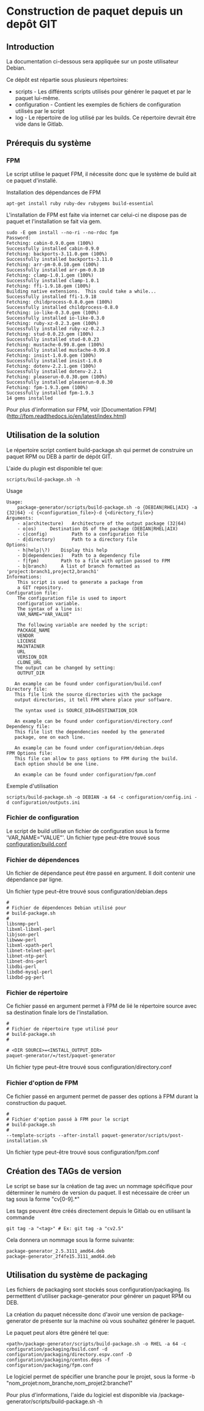# Construction de paquet depuis un depôt GIT

## Introduction

La documentation ci-dessous sera appliquée sur un poste utilisateur Debian.

Ce dépôt est répartie sous plusieurs répertoires:

* scripts       - Les différents scripts utilisés pour générer le paquet et par le paquet lui-même.
* configuration - Contient les exemples de fichiers de configuration utilisés par le script
* log           - Le répertoire de log utilisé par les builds. Ce répertoire devrait être vide dans le Gitlab.

## Prérequis du système

### FPM 

Le script utilise le paquet FPM, il nécessite donc que le système de build ait ce paquet d'installé.

Installation des dépendances de FPM
```
apt-get install ruby ruby-dev rubygems build-essential
```

L'installation de FPM est faite via internet car celui-ci ne dispose pas de paquet
et l'installation se fait via gem.

```
sudo -E gem install --no-ri --no-rdoc fpm
Password: 
Fetching: cabin-0.9.0.gem (100%)
Successfully installed cabin-0.9.0
Fetching: backports-3.11.0.gem (100%)
Successfully installed backports-3.11.0
Fetching: arr-pm-0.0.10.gem (100%)
Successfully installed arr-pm-0.0.10
Fetching: clamp-1.0.1.gem (100%)
Successfully installed clamp-1.0.1
Fetching: ffi-1.9.18.gem (100%)
Building native extensions.  This could take a while...
Successfully installed ffi-1.9.18
Fetching: childprocess-0.8.0.gem (100%)
Successfully installed childprocess-0.8.0
Fetching: io-like-0.3.0.gem (100%)
Successfully installed io-like-0.3.0
Fetching: ruby-xz-0.2.3.gem (100%)
Successfully installed ruby-xz-0.2.3
Fetching: stud-0.0.23.gem (100%)
Successfully installed stud-0.0.23
Fetching: mustache-0.99.8.gem (100%)
Successfully installed mustache-0.99.8
Fetching: insist-1.0.0.gem (100%)
Successfully installed insist-1.0.0
Fetching: dotenv-2.2.1.gem (100%)
Successfully installed dotenv-2.2.1
Fetching: pleaserun-0.0.30.gem (100%)
Successfully installed pleaserun-0.0.30
Fetching: fpm-1.9.3.gem (100%)
Successfully installed fpm-1.9.3
14 gems installed
```

Pour plus d'information sur FPM, voir
[Documentation FPM] (http://fpm.readthedocs.io/en/latest/index.html)

## Utilisation de la solution

Le répertoire script contient build-package.sh qui permet de construire un paquet RPM ou DEB à partir de dépôt GIT.

L'aide du plugin est disponible tel que:
```
scripts/build-package.sh -h
```

Usage
```
Usage:
    package-generator/scripts/build-package.sh -o {DEBIAN|RHEL|AIX} -a {32|64} -c {<configuration_file>}-d {<directory_file>}
Arguments:
    - a|architecture)	Architecture of the output package (32|64)
    - o|os)		Destination OS of the package (DEBIAN|RHEL|AIX)
    - c|config)         Path to a configuration file  
    - d|directory)      Path to a directory file
Options:
    - h|help|\?)	Display this help
    - D|dependencies)   Path to a dependency file
    - f|fpm)   		Path to a file with option passed to FPM
    - b|branch)		A list of branch formatted as 'project:branch1,project2,branch1'
Informations:
    This script is used to generate a package from
    a GIT repository.
Configuration file:
    The configuration file is used to import
    configuration variable.
    The syntax of a line is:
    VAR_NAME="VAR_VALUE"

    The following variable are needed by the script:
	PACKAGE_NAME
	VENDOR	
	LICENSE
	MAINTAINER
	URL
	VERSION_DIR
	CLONE_URL
   The output can be changed by setting:
	OUTPUT_DIR

   An example can be found under configuration/build.conf
Directory file:
   This file link the source directories with the package
   output directories, it tell FPM where place your software.
   
   The syntax used is SOURCE_DIR=DESTINATION_DIR

   An example can be found under configuration/directory.conf
Dependency file:
   This file list the dependencies needed by the generated
   package, one on each line.

   An example can be found under configuration/debian.deps
FPM Options file:
   This file can allow to pass options to FPM during the build.
   Each option should be one line.

   An example can be found under configuration/fpm.conf
```

Exemple d'utilisation
```
scripts/build-package.sh -o DEBIAN -a 64 -c configuration/config.ini -d configuration/outputs.ini
```

### Fichier de configuration

Le script de build utilise un fichier de configuration sous la forme 'VAR_NAME="VALUE"'.
Un fichier type peut-être trouvé sous [configuration/build.conf](configuration/build.conf)

### Fichier de dépendences

Un fichier de dépendance peut être passé en argument.
Il doit contenir une dépendance par ligne.

Un fichier type peut-être trouvé sous configuration/debian.deps

```
#
# Fichier de dépendences Debian utilisé pour
# build-package.sh
#
libsnmp-perl
libxml-libxml-perl
libjson-perl
libwww-perl
libxml-xpath-perl
libnet-telnet-perl
libnet-ntp-perl
libnet-dns-perl
libdbi-perl
libdbd-mysql-perl
libdbd-pg-perl
```

### Fichier de répertoire

Ce fichier passé en argument permet à FPM de lié le répertoire
source avec sa destination finale lors de l'installation.

```
#
# Fichier de répertoire type utilisé pour
# build-package.sh
#

# <DIR SOURCE>=<INSTALL_OUTPUT_DIR>
paquet-generator/=/test/paquet-generator
```

Un fichier type peut-être trouvé sous configuration/directory.conf

### Fichier d'option de FPM

Ce fichier passé en argument permet de passer des options 
à FPM durant la construction du paquet.

```
#
# Fichier d'option passé à FPM pour le script
# build-package.sh
#
--template-scripts --after-install paquet-generator/scripts/post-installation.sh
```

Un fichier type peut-être trouvé sous configuration/fpm.conf

## Création des TAGs de version

Le script se base sur la création de tag avec un nommage spécifique pour déterminer le numéro de version du paquet.
Il est nécessaire de créer un tag sous la forme "cv[0-9].*"

Les tags peuvent être créés directement depuis le Gitlab ou en utilisant la commande
```
git tag -a "<tag>" # Ex: git tag -a "cv2.5"
```


Cela donnera un nommage sous la forme suivante:
```
package-generator_2.5.3111_amd64.deb
package-generator_2f4fe15.3111_amd64.deb
```

## Utilisation du système de packaging

Les fichiers de packaging sont stockés sous configuration/packaging.
Ils permetttent d'utiliser package-generator pour générer un paquet RPM ou DEB.

La création du paquet nécessite donc d'avoir une version de package-generator de présente
sur la machine où vous souhaitez générer le paquet.

Le paquet peut alors être généré tel que:

```
<path>/package-generator/scripts/build-package.sh -o RHEL -a 64 -c configuration/packaging/build.conf -d configuration/packaging/directory.espv.conf -D configuration/packaging/centos.deps -f configuration/packaging/fpm.conf
```

Le logiciel permet de spécifier une branche pour le projet, sous la forme -b "nom_projet:nom_branche,nom_projet2:branche1"

Pour plus d'informations, l'aide du logiciel est disponible via <path>/package-generator/scripts/build-package.sh -h
